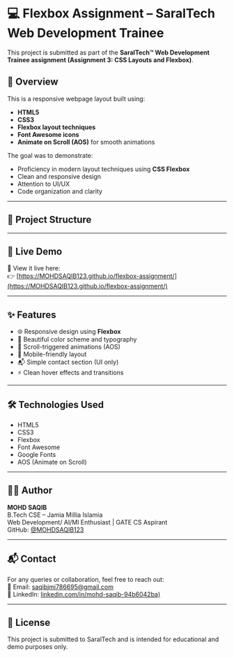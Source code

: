 # 💻 Flexbox Assignment – SaralTech Web Development Trainee

This project is submitted as part of the **SaralTech™ Web Development Trainee assignment (Assignment 3: CSS Layouts and Flexbox)**.

## 🌟 Overview

This is a responsive webpage layout built using:
- **HTML5**
- **CSS3**
- **Flexbox layout techniques**
- **Font Awesome icons**
- **Animate on Scroll (AOS)** for smooth animations

The goal was to demonstrate:
- Proficiency in modern layout techniques using **CSS Flexbox**
- Clean and responsive design
- Attention to UI/UX
- Code organization and clarity

---

## 📂 Project Structure


---

## 🚀 Live Demo

🔗 View it live here:  
👉 [https://MOHDSAQIB123.github.io/flexbox-assignment/](https://MOHDSAQIB123.github.io/flexbox-assignment/)

---

## ✨ Features

- 🌐 Responsive design using **Flexbox**
- 🎨 Beautiful color scheme and typography
- 🧩 Scroll-triggered animations (AOS)
- 📱 Mobile-friendly layout
- 📬 Simple contact section (UI only)
- ⚡ Clean hover effects and transitions

---

## 🛠️ Technologies Used

- HTML5
- CSS3
- Flexbox
- Font Awesome
- Google Fonts
- AOS (Animate on Scroll)

---

## 🧑‍💻 Author

**MOHD SAQIB**  
B.Tech CSE – Jamia Millia Islamia  
Web Development/ AI/Ml Enthusiast | GATE CS Aspirant  
GitHub: [@MOHDSAQIB123](https://github.com/MOHDSAQIB123)

---

## 📬 Contact

For any queries or collaboration, feel free to reach out:  
📧 Email: saqibjmi786695@gmail.com  
🔗 LinkedIn: [linkedin.com/in/mohd-saqib-94b6042ba)](www.linkedin.com/in/mohd-saqib-94b6042ba)

---

## 📄 License

This project is submitted to SaralTech and is intended for educational and demo purposes only.

